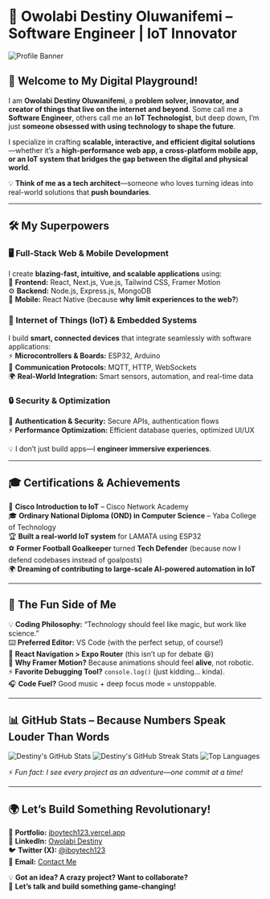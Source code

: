 # 🚀 Owolabi Destiny Oluwanifemi – Software Engineer | IoT Innovator   

![Profile Banner](https://raw.githubusercontent.com/owolabijunior12/owolabijunior12/main/banner.png)  

## 👋 Welcome to My Digital Playground!  

I am **Owolabi Destiny Oluwanifemi**, a **problem solver, innovator, and creator of things that live on the internet and beyond**. Some call me a **Software Engineer**, others call me an **IoT Technologist**, but deep down, I’m just **someone obsessed with using technology to shape the future**.  

I specialize in crafting **scalable, interactive, and efficient digital solutions**—whether it’s a **high-performance web app, a cross-platform mobile app, or an IoT system that bridges the gap between the digital and physical world**.  

💡 **Think of me as a tech architect**—someone who loves turning ideas into real-world solutions that **push boundaries**.  

---

## 🛠️ **My Superpowers**  

### **🖥️ Full-Stack Web & Mobile Development**  
I create **blazing-fast, intuitive, and scalable applications** using:  
🚀 **Frontend:** React, Next.js, Vue.js, Tailwind CSS, Framer Motion  
⚙️ **Backend:** Node.js, Express.js, MongoDB  
📱 **Mobile:** React Native (because **why limit experiences to the web?**)  

### **🔌 Internet of Things (IoT) & Embedded Systems**  
I build **smart, connected devices** that integrate seamlessly with software applications:  
⚡ **Microcontrollers & Boards:** ESP32, Arduino  
📡 **Communication Protocols:** MQTT, HTTP, WebSockets  
🌍 **Real-World Integration:** Smart sensors, automation, and real-time data  

### **🔒 Security & Optimization**  
🔐 **Authentication & Security:** Secure APIs, authentication flows  
⚡ **Performance Optimization:** Efficient database queries, optimized UI/UX  

💡 I don’t just build apps—I **engineer immersive experiences**.  

---

## 🎓 **Certifications & Achievements**  

📜 **Cisco Introduction to IoT** – Cisco Network Academy  
🎓 **Ordinary National Diploma (OND) in Computer Science** – Yaba College of Technology  
🏆 **Built a real-world IoT system** for LAMATA using ESP32  
⚽ **Former Football Goalkeeper** turned **Tech Defender** (because now I defend codebases instead of goalposts)  
🌍 **Dreaming of contributing to large-scale AI-powered automation in IoT**  

---

## 🤯 **The Fun Side of Me**  

💡 **Coding Philosophy:** “Technology should feel like magic, but work like science.”  
⌨️ **Preferred Editor:** VS Code (with the perfect setup, of course!)  
🚀 **React Navigation > Expo Router** (this isn’t up for debate 😆)  
🎨 **Why Framer Motion?** Because animations should feel **alive**, not robotic.  
⚡ **Favorite Debugging Tool?** `console.log()` (just kidding… kinda).  
🎧 **Code Fuel?** Good music + deep focus mode = unstoppable.  

---

## 📊 **GitHub Stats – Because Numbers Speak Louder Than Words**  

![Destiny's GitHub Stats](https://github-readme-stats.vercel.app/api?username=owolabijunior12&show_icons=true&theme=radical) 
![Destiny's GitHub Streak Stats]("https://github-readme-streak-stats.herokuapp.com/?user=owolabijunior12&stroke=22c55e&background=1c1917&ring=0891b2&fire=0891b2&currStreakNum=22c55e&currStreakLabel=0891b2&sideNums=22c55e&sideLabels=22c55e&dates=22c55e&hide_border=true")
![Top Languages](https://github-readme-stats.vercel.app/api/top-langs/?username=owolabijunior12&layout=compact&theme=radical)  

⚡ *Fun fact: I see every project as an adventure—one commit at a time!*  

---

## 🌍 **Let’s Build Something Revolutionary!**  

🚀 **Portfolio:** [iboytech123.vercel.app](https://iboytech123.vercel.app/)  
📍 **LinkedIn:** [Owolabi Destiny](https://www.linkedin.com/in/owolabi-destiny-oluwanifemi-231222265)  
🐦 **Twitter (X):** [@iboytech123](https://twitter.com/iboytech123)  
📧 **Email:** [Contact Me](mailto:owolabijunior12@gmail.com)  

💡 **Got an idea? A crazy project? Want to collaborate?**  
🔗 **Let’s talk and build something game-changing!**  
